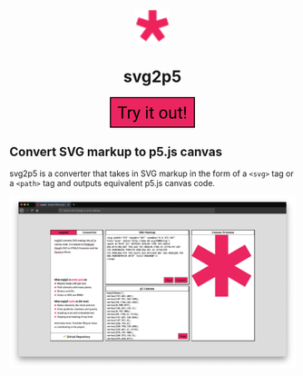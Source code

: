 <p align="center">
  <a href="https://www.gatsbyjs.org">
    <img alt="" src="favicon.ico" width="60" />
  </a>
</p>
<h1 align="center">
  svg2p5
</h1>
<p align="center">
<a href="https://ygev.github.io/svg2p5/"><img width="150" align="center" alt="Try it out!" src="docs/button.png"/></a>
</p>

## Convert SVG markup to p5.js canvas
svg2p5 is a converter that takes in SVG markup in the form of a `<svg>` tag or a `<path>` tag and outputs equivalent p5.js canvas code.

<img src="docs/screenshot.png" alt="Screenshot of svg2p5 website."/>
